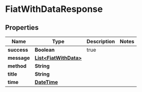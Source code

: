 
# FiatWithDataResponse

## Properties
Name | Type | Description | Notes
------------ | ------------- | ------------- | -------------
**success** | **Boolean** | true | 
**message** | [**List&lt;FiatWithData&gt;**](FiatWithData.md) |  | 
**method** | **String** |  | 
**title** | **String** |  | 
**time** | [**DateTime**](DateTime.md) |  | 



